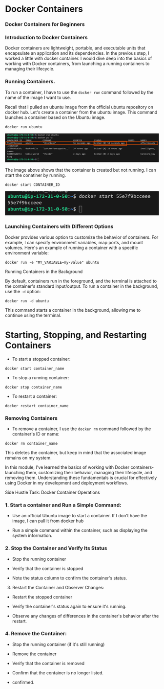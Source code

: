 # Docker Containers
### Docker Containers for Beginners
### Introduction to Docker Containers

Docker containers are lightweight, portable, and executable units that encapsulate an application and its dependencies. In the previous step, I worked a little with docker container. I would dive deep into the basics of working with Docker containers, from launching a running containers to managing their lifecycle.

### Running Containers.

To run a container, I have to use the `docker run` command followed by the name of the image I want to use.

Recall that I pulled an ubuntu image from the official ubuntu repository on docker hub. Let's create a container from the ubuntu image. This command launches a container based on the Ubuntu image.

```
docker run ubuntu
```
![The image show the docker run ubuntu](image/images/docker-run-ubuntu.png)

The image above shows that the container is created but not running. I can start the conatiner by running.

```
docker start CONTAINER_ID
```
![The image show the docker start container_id](image/images/docker-start-container_id.png)

### Launching Containers with Different Options

Docker provides various option to customize the behavior of containers. For example, I can specify environment variables, map ports, and mount volumes. Here's an example of running a container with a specific environment variable:

```
docker run -e "MY_VARIABLE=my-value" ubuntu
```

Running Containers in the Background

By default, containers run in the foreground, and the terminal is attached to the container's standard input/output. To run a container in the background, use the `-d` option:
 
 ```
 docker run -d ubuntu
```
This command starts a container in the background, allowing me to continue using the terminal.

# Starting, Stopping, and Restarting Containers

- To start a stopped container:

```
docker start container_name
```
- To stop a running container:

```
docker stop container_name
```

- To restart a container:

```
docker restart container_name
```

### Removing Containers

- To remove a container, I use the `docker rm` command followed by the container's ID or name:

```
docker rm container_name
```

This deletes the container, but keep in mind that the associated image remains on my system.

In this module, I've learned the basics of working with Docker containers-launching them, customizing their behavior, managing their lifecycle, and removing them. Understanding these fundamentals is crucial for effectively using Docker in my development and deployment workflows.

Side Hustle Task: Docker Container Operations

### 1. Start a container and Run a Simple Command:

- Use an official Ubuntu image to start a container. If I don't have the image, I can pull it from docker hub

- Run a simple command within the container, such as displaying the system information.

### 2. Stop the Container and Verify Its Status
- Stop the running container

- Verify that the container is stopped

- Note the status column to confirm the container's status.

3. Restart the Container and Observer Changes:

- Restart the stopped container

- Verify the container's status again to ensure it's running.

- Observe any changes of differences in the container's behavior after the restart.


### 4. Remove the Container:

- Stop the running container (if it's still running)
- Remove the container
- Verify that the container is removed 
- Confirm that the container is no longer listed.

- confirmed.